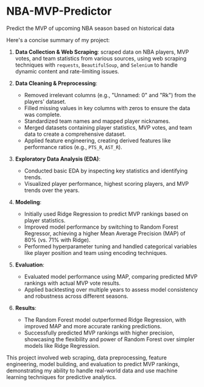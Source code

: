 # NBA-MVP-Predictor
Predict the MVP of upcoming NBA season based on historical data


Here's a concise summary of my project:

1. **Data Collection & Web Scraping**: scraped data on NBA players, MVP votes, and team statistics from various sources, using web scraping techniques with `requests`, `BeautifulSoup`, and `Selenium` to handle dynamic content and rate-limiting issues.

2. **Data Cleaning & Preprocessing**: 
   - Removed irrelevant columns (e.g., "Unnamed: 0" and "Rk") from the players' dataset.
   - Filled missing values in key columns with zeros to ensure the data was complete.
   - Standardized team names and mapped player nicknames.
   - Merged datasets containing player statistics, MVP votes, and team data to create a comprehensive dataset.
   - Applied feature engineering, creating derived features like performance ratios (e.g., `PTS_R`, `AST_R`).

3. **Exploratory Data Analysis (EDA)**: 
   - Conducted basic EDA by inspecting key statistics and identifying trends.
   - Visualized player performance, highest scoring players, and MVP trends over the years.

4. **Modeling**: 
   - Initially used Ridge Regression to predict MVP rankings based on player statistics.
   - Improved model performance by switching to Random Forest Regressor, achieving a higher Mean Average Precision (MAP) of 80% (vs. 71% with Ridge).
   - Performed hyperparameter tuning and handled categorical variables like player position and team using encoding techniques.

5. **Evaluation**:
   - Evaluated model performance using MAP, comparing predicted MVP rankings with actual MVP vote results.
   - Applied backtesting over multiple years to assess model consistency and robustness across different seasons.

6. **Results**: 
   - The Random Forest model outperformed Ridge Regression, with improved MAP and more accurate ranking predictions.
   - Successfully predicted MVP rankings with higher precision, showcasing the flexibility and power of Random Forest over simpler models like Ridge Regression.

This project involved web scraping, data preprocessing, feature engineering, model building, and evaluation to predict MVP rankings, demonstrating my ability to handle real-world data and use machine learning techniques for predictive analytics.
